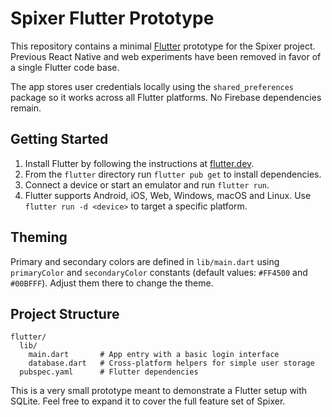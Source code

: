# Spixer Flutter Prototype

This repository contains a minimal [Flutter](https://flutter.dev) prototype for the Spixer project. Previous React Native and web experiments have been removed in favor of a single Flutter code base.

The app stores user credentials locally using the `shared_preferences` package so it works across all Flutter platforms. No Firebase dependencies remain.

## Getting Started

1. Install Flutter by following the instructions at [flutter.dev](https://flutter.dev/docs/get-started/install).
2. From the `flutter` directory run `flutter pub get` to install dependencies.
3. Connect a device or start an emulator and run `flutter run`.
4. Flutter supports Android, iOS, Web, Windows, macOS and Linux. Use `flutter run -d <device>` to target a specific platform.

## Theming

Primary and secondary colors are defined in `lib/main.dart` using `primaryColor` and `secondaryColor` constants (default values: `#FF4500` and `#00BFFF`). Adjust them there to change the theme.

## Project Structure

```
flutter/
  lib/
    main.dart       # App entry with a basic login interface
    database.dart   # Cross-platform helpers for simple user storage
  pubspec.yaml      # Flutter dependencies
```

This is a very small prototype meant to demonstrate a Flutter setup with SQLite. Feel free to expand it to cover the full feature set of Spixer.
